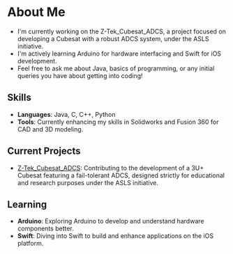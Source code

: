# About Me

- I'm currently working on the Z-Tek_Cubesat_ADCS, a project focused on developing a Cubesat with a robust ADCS system, under the ASLS initiative. 
- I'm actively learning Arduino for hardware interfacing and Swift for iOS development.
- Feel free to ask me about Java, basics of programming, or any initial queries you have about getting into coding!

## Skills

- **Languages**: Java, C, C++, Python
- **Tools**: Currently enhancing my skills in Solidworks and Fusion 360 for CAD and 3D modeling.

## Current Projects

- [Z-Tek_Cubesat_ADCS](https://github.com/ZarvanM/Zarvan_StudentSAT_Open_Source_Cubesat): Contributing to the development of a 3U+ Cubesat featuring a fail-tolerant ADCS, designed strictly for educational and research purposes under the ASLS initiative.

## Learning

- **Arduino**: Exploring Arduino to develop and understand hardware components better.
- **Swift**: Diving into Swift to build and enhance applications on the iOS platform.



